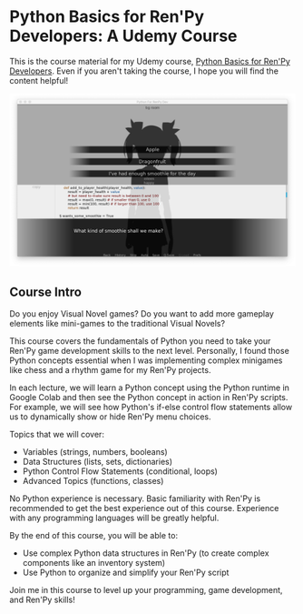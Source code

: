 # Python Basics for Ren'Py Developers: A Udemy Course

This is the course material for my Udemy course, [Python Basics for Ren'Py Developers](https://www.udemy.com/course/python-basics-for-renpy-developers/?referralCode=774C55606994052EBFCB). Even if you aren't taking the course, I hope you will find the content helpful!

![Sample Course Material](https://github.com/RuolinZheng08/python-for-renpy-dev/blob/master/demo.png)

## Course Intro

Do you enjoy Visual Novel games? Do you want to add more gameplay elements like mini-games to the traditional Visual Novels?

This course covers the fundamentals of Python you need to take your Ren'Py game development skills to the next level. Personally, I found those Python concepts essential when I was implementing complex minigames like chess and a rhythm game for my Ren'Py projects.

In each lecture, we will learn a Python concept using the Python runtime in Google Colab and then see the Python concept in action in Ren'Py scripts. For example, we will see how Python's if-else control flow statements allow us to dynamically show or hide Ren'Py menu choices.

Topics that we will cover:

- Variables (strings, numbers, booleans)
- Data Structures (lists, sets, dictionaries)
- Python Control Flow Statements (conditional, loops)
- Advanced Topics (functions, classes)

No Python experience is necessary.  Basic familiarity with Ren'Py is recommended to get the best experience out of this course. Experience with any programming languages will be greatly helpful.

By the end of this course, you will be able to:

- Use complex Python data structures in Ren'Py (to create complex components like an inventory system)
- Use Python to organize and simplify your Ren'Py script

Join me in this course to level up your programming, game development, and Ren'Py skills!